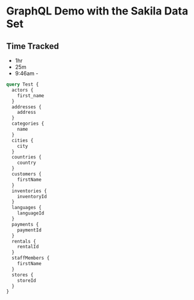 # GraphQL Demo with the Sakila Data Set

## Time Tracked

- 1hr
- 25m
- 9:46am -

```graphql
query Test {
  actors {
    first_name
  }
  addresses {
    address
  }
  categories {
    name
  }
  cities {
    city
  }
  countries {
    country
  }
  customers {
    firstName
  }
  inventories {
    inventoryId
  }
  languages {
    languageId
  }
  payments {
    paymentId
  }
  rentals {
    rentalId
  }
  staffMembers {
    firstName
  }
  stores {
    storeId
  }
}
```
